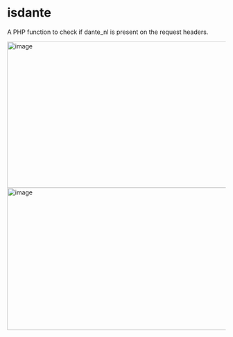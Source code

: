 # isdante
A PHP function to check if dante_nl is present on the request headers.

<img width="863" height="338" alt="image" src="https://github.com/user-attachments/assets/bf41b44f-9fc1-4e9e-a7d4-a61b394ad53a" />
<img width="863" height="329" alt="image" src="https://github.com/user-attachments/assets/74806400-c1af-4396-854e-75cea72be1b8" />

